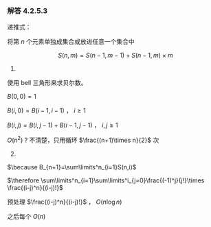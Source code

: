 ### 解答 4.2.5.3

递推式：

将第 $n$ 个元素单独成集合或放进任意一个集合中

$$S(n,m)=S(n-1,m-1)+S(n-1,m)\times m$$

1.

使用 bell 三角形来求贝尔数。

$B(0,0)=1$

$B(i,0)=B(i-1,i-1)$ ， $i\ge1$

$B(i,j)=B(i,j-1)+B(i-1,j-1)$ ， $i,j\ge1$

$O(n^2)$  ? 不清楚，只用循环 $\frac{(n+1)\times n}{2}$ 次

2.

$\because B_{n+1}=\sum\limits^n_{i=1}S(n,i)$

$\therefore \sum\limits^n_{i=1}\sum\limits^i_{j=0}\frac{(-1)^j}{j!}\times \frac{(i-j)^n}{(i-j)!}$

预处理 $\frac{(i-j)^n}{(i-j)!}$ ， $O(n\log n)$

之后每个 $O(n)$ 



